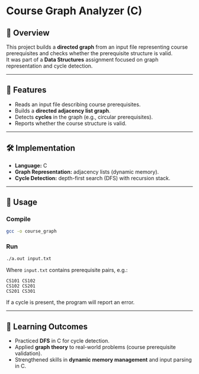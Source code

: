 # Course Graph Analyzer (C)

## 📘 Overview
This project builds a **directed graph** from an input file representing course prerequisites and checks whether the prerequisite structure is valid.  
It was part of a **Data Structures** assignment focused on graph representation and cycle detection.

---

## 🚀 Features
- Reads an input file describing course prerequisites.  
- Builds a **directed adjacency list graph**.  
- Detects **cycles** in the graph (e.g., circular prerequisites).  
- Reports whether the course structure is valid.  

---

## 🛠️ Implementation
- **Language:** C  
- **Graph Representation:** adjacency lists (dynamic memory).  
- **Cycle Detection:** depth-first search (DFS) with recursion stack.  

---

## 📂 Usage
### Compile
```bash
gcc -o course_graph
```

### Run
```bash
./a.out input.txt
```

Where `input.txt` contains prerequisite pairs, e.g.:

```
CS101 CS102
CS102 CS201
CS201 CS301
```

If a cycle is present, the program will report an error.

---

## 🎯 Learning Outcomes
- Practiced **DFS** in C for cycle detection.  
- Applied **graph theory** to real-world problems (course prerequisite validation).  
- Strengthened skills in **dynamic memory management** and input parsing in C.  
